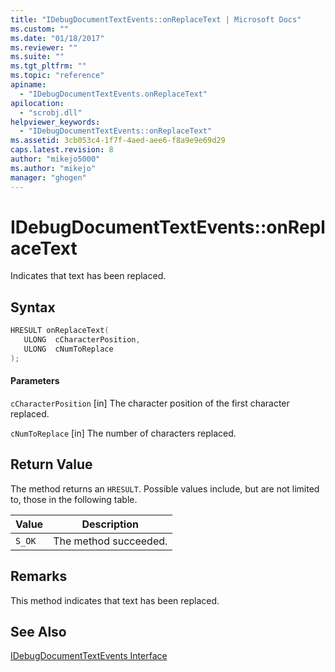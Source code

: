 ```yaml
---
title: "IDebugDocumentTextEvents::onReplaceText | Microsoft Docs"
ms.custom: ""
ms.date: "01/18/2017"
ms.reviewer: ""
ms.suite: ""
ms.tgt_pltfrm: ""
ms.topic: "reference"
apiname:
  - "IDebugDocumentTextEvents.onReplaceText"
apilocation:
  - "scrobj.dll"
helpviewer_keywords:
  - "IDebugDocumentTextEvents::onReplaceText"
ms.assetid: 3cb053c4-1f7f-4aed-aee6-f8a9e9e69d29
caps.latest.revision: 8
author: "mikejo5000"
ms.author: "mikejo"
manager: "ghogen"
---
```

# IDebugDocumentTextEvents::onReplaceText
Indicates that text has been replaced.

## Syntax

```cpp
HRESULT onReplaceText(
   ULONG  cCharacterPosition,
   ULONG  cNumToReplace
);
```

#### Parameters
 `cCharacterPosition`
 [in] The character position of the first character replaced.

 `cNumToReplace`
 [in] The number of characters replaced.

## Return Value
 The method returns an `HRESULT`. Possible values include, but are not limited to, those in the following table.

|Value|Description|
|-----------|-----------------|
|`S_OK`|The method succeeded.|

## Remarks
 This method indicates that text has been replaced.

## See Also
 [IDebugDocumentTextEvents Interface](../../winscript/reference/idebugdocumenttextevents-interface.md)